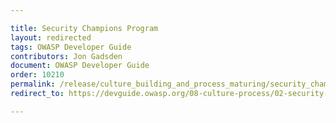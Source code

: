 ```yaml
---

title: Security Champions Program
layout: redirected
tags: OWASP Developer Guide
contributors: Jon Gadsden
document: OWASP Developer Guide
order: 10210
permalink: /release/culture_building_and_process_maturing/security_champions/program/
redirect_to: https://devguide.owasp.org/08-culture-process/02-security-champions/01-security-champions-program/

---
```

